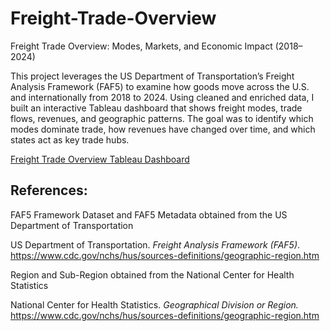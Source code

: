 # Freight-Trade-Overview
Freight Trade Overview: Modes, Markets, and Economic Impact (2018–2024)

This project leverages the US Department of Transportation’s Freight Analysis Framework (FAF5) to examine how goods move across the U.S. and internationally from 2018 to 2024. Using cleaned and enriched data, I built an interactive Tableau dashboard that shows freight modes, trade flows, revenues, and geographic patterns. The goal was to identify which modes dominate trade, how revenues have changed over time, and which states act as key trade hubs.

[Freight Trade Overview Tableau Dashboard](https://public.tableau.com/app/profile/destiny.kaplan1/viz/FreightTradeOverview2018-2024/FreightTradeOverview2018-2024)

## References:

FAF5 Framework Dataset and FAF5 Metadata obtained from the US Department of Transportation

US Department of Transportation. *Freight Analysis Framework (FAF5)*. https://www.cdc.gov/nchs/hus/sources-definitions/geographic-region.htm

Region and Sub-Region obtained from the National Center for Health Statistics

National Center for Health Statistics. *Geographical Division or Region.* https://www.cdc.gov/nchs/hus/sources-definitions/geographic-region.htm
